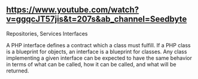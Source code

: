 

## https://www.youtube.com/watch?v=ggqcJT57jis&t=207s&ab_channel=Seedbyte


Repositories, Services Interfaces


A PHP interface defines a contract which a class must fulfill. If a PHP class is a blueprint for objects, an interface is a blueprint for classes. Any class implementing a given interface can be expected to have the same behavior in terms of what can be called, how it can be called, and what will be returned.

